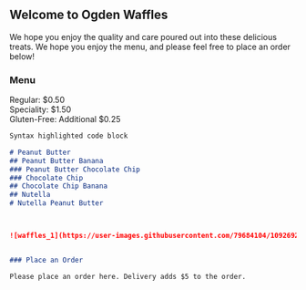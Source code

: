 ## Welcome to Ogden Waffles

We hope you enjoy the quality and care poured out into these delicious treats. We hope you enjoy the menu, and please feel free to place an order below!

### Menu

Regular: $0.50
<br>
Speciality: $1.50
<br>
Gluten-Free: Additional $0.25

```markdown
Syntax highlighted code block

# Peanut Butter
## Peanut Butter Banana
### Peanut Butter Chocolate Chip
### Chocolate Chip
## Chocolate Chip Banana
## Nutella
# Nutella Peanut Butter



![waffles_1](https://user-images.githubusercontent.com/79684104/109269201-27d86100-77da-11eb-888d-3b88209ad945.jpg)


### Place an Order

Please place an order here. Delivery adds $5 to the order. 
